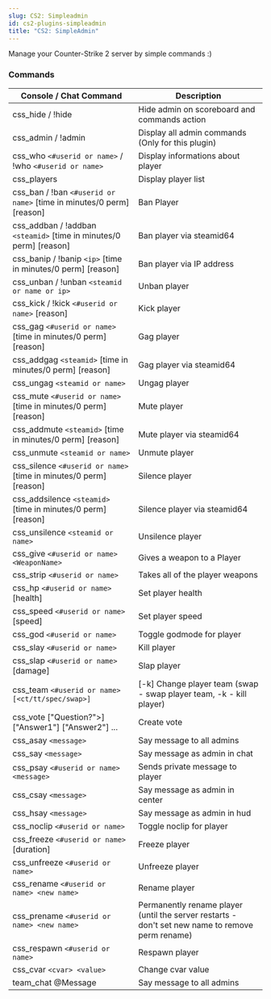 ```yaml
---
slug: CS2: Simpleadmin
id: cs2-plugins-simpleadmin
title: "CS2: SimpleAdmin"
---
```


Manage your Counter-Strike 2 server by simple commands :)

### Commands
| Console / Chat Command | Description |
| ------- | ----------- |
| css_hide / !hide | Hide admin on scoreboard and commands action |
| css_admin / !admin | Display all admin commands (Only for this plugin) |
| css_who `<#userid or name>` / !who `<#userid or name>` | Display informations about player |
| css_players | Display player list |
| css_ban / !ban `<#userid or name>` [time in minutes/0 perm] [reason] | Ban Player |
| css_addban / !addban `<steamid>` [time in minutes/0 perm] [reason] | Ban player via steamid64 |
| css_banip / !banip  `<ip>` [time in minutes/0 perm] [reason] | Ban player via IP address |
| css_unban / !unban `<steamid or name or ip>` | Unban player |
| css_kick / !kick `<#userid or name>` [reason] | Kick player |
| css_gag `<#userid or name>` [time in minutes/0 perm] [reason] | Gag player |
| css_addgag `<steamid>` [time in minutes/0 perm] [reason] | Gag player via steamid64 |
| css_ungag `<steamid or name>` | Ungag player |
| css_mute `<#userid or name>` [time in minutes/0 perm] [reason] | Mute player |
| css_addmute `<steamid>` [time in minutes/0 perm] [reason] | Mute player via steamid64 |
| css_unmute `<steamid or name>` | Unmute player |
| css_silence `<#userid or name>` [time in minutes/0 perm] [reason] | Silence player |
| css_addsilence `<steamid>` [time in minutes/0 perm] [reason] | Silence player via steamid64 |
| css_unsilence `<steamid or name>` | Unsilence player |
| css_give `<#userid or name> <WeaponName>` | Gives a weapon to a Player |
| css_strip `<#userid or name>` | Takes all of the player weapons |
| css_hp `<#userid or name>` [health] | Set player health |
| css_speed `<#userid or name>` [speed] | Set player speed |
| css_god `<#userid or name>` | Toggle godmode for player |
| css_slay `<#userid or name>` | Kill player |
| css_slap `<#userid or name>` [damage] | Slap player |
| css_team `<#userid or name> [<ct/tt/spec/swap>]` | [-k] Change player team (swap - swap player team, -k - kill player) |
| css_vote ["Question?">] ["Answer1"] ["Answer2"] ... | Create vote |
| css_asay `<message>` | Say message to all admins |
| css_say `<message>` | Say message as admin in chat |
| css_psay `<#userid or name>` `<message>` | Sends private message to player |
| css_csay `<message>` | Say message as admin in center |
| css_hsay `<message>` | Say message as admin in hud |
| css_noclip `<#userid or name>` | Toggle noclip for player |
| css_freeze `<#userid or name>` [duration] | Freeze player |
| css_unfreeze `<#userid or name>` | Unfreeze player |
| css_rename `<#userid or name> <new name>` | Rename player |
| css_prename `<#userid or name> <new name>` | Permanently rename player (until the server restarts - don't set new name to remove perm rename) |
| css_respawn `<#userid or name>` | Respawn player |
| css_cvar `<cvar> <value>` | Change cvar value |
| team_chat @Message | Say message to all admins | 
